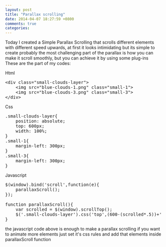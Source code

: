 ```yaml
---
layout: post
title: "Parallax scrolling"
date: 2014-04-07 18:27:59 +0800
comments: true
categories: 
---
```



Today I created a Simple Parallax Scrolling that scrolls different elements with different speed upwards, at first it looks intimidating but its simple to create probably the most challenging part of the parallax is how you can make it scroll smoothly, but you can achieve it by using some plug-ins
These are the part of my codes:

Html

<pre>
&#60;div class="small-clouds-layer">
    &#60;img src="blue-clouds-1.png" class="small-1">
    &#60;img src="blue-clouds-3.png" class="small-3">
&#60;/div>
</pre>


Css

<pre>
.small-clouds-layer{
    position: absolute;
    top: 600px;
    width: 100%;
}
.small-1{
    margin-left: 300px;
}
.small-3{
    margin-left: 300px;
}
</pre>


Javascript

<pre>
$(window).bind('scroll',function(e){
    parallaxScroll();
});

function parallaxScroll(){
    var scrolled = $(window).scrollTop();
    $('.small-clouds-layer').css('top',(600-(scrolled*.5))+'px');
}
</pre>


the javascript code above is enough to make a parallax scrolling if you want to animate more elements just set it's css rules and add that elements inside parallaxScroll function